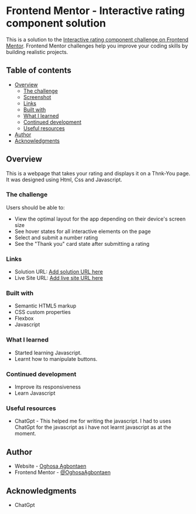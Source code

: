 # Frontend Mentor - Interactive rating component solution

This is a solution to the [Interactive rating component challenge on Frontend Mentor](https://www.frontendmentor.io/challenges/interactive-rating-component-koxpeBUmI). Frontend Mentor challenges help you improve your coding skills by building realistic projects. 

## Table of contents

- [Overview](#overview)
  - [The challenge](#the-challenge)
  - [Screenshot](#screenshot)
  - [Links](#links)
  - [Built with](#built-with)
  - [What I learned](#what-i-learned)
  - [Continued development](#continued-development)
  - [Useful resources](#useful-resources)
- [Author](#author)
- [Acknowledgments](#acknowledgments)



## Overview
  This is a webpage that takes your rating and displays it on a Thnk-You page. It was designed using Html, Css and Javascript.
### The challenge

Users should be able to:

- View the optimal layout for the app depending on their device's screen size
- See hover states for all interactive elements on the page
- Select and submit a number rating
- See the "Thank you" card state after submitting a rating

### Links

- Solution URL: [Add solution URL here](https://your-solution-url.com)
- Live Site URL: [Add live site URL here](https://your-live-site-url.com)

### Built with

- Semantic HTML5 markup
- CSS custom properties
- Flexbox
- Javascript

### What I learned
- Started learning Javascript.
- Learnt how to manipulate buttons.


### Continued development

- Improve its responsiveness
- Learn Javascript


### Useful resources

- ChatGpt - This helped me for writing the javascript. I  had to uses ChatGpt for the javascript as i have not learnt javascript as at the moment.


## Author

- Website - [Oghosa Agbontaen](https://github.com/OghosaAgbontaen)
- Frontend Mentor - [@OghosaAgbontaen](https://www.frontendmentor.io/profile/OghosaAgbontaen)

## Acknowledgments
- ChatGpt
